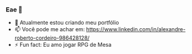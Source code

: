### Eae 👋
- 🔭 Atualmente estou criando meu portfólio
- 📫 Você pode me achar em: https://www.linkedin.com/in/alexandre-roberto-cordeiro-986428128/
- ⚡ Fun fact: Eu amo jogar RPG de Mesa


